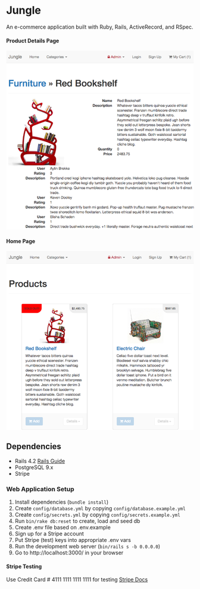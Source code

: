 # Jungle

An e-commerce application built with Ruby, Rails, ActiveRecord, and RSpec.

#### Product Details Page

!["Product Details"](/docs/product-details.png)

#### Home Page
!["Home Page"](/docs/home-page.png)

## Dependencies

- Rails 4.2 [Rails Guide](http://guides.rubyonrails.org/v4.2/)
- PostgreSQL 9.x
- Stripe

### Web Application Setup

1. Install dependencies (`bundle install`)
2. Create `config/database.yml` by copying `config/database.example.yml`
3. Create `config/secrets.yml` by copying `config/secrets.example.yml`
4. Run `bin/rake db:reset` to create, load and seed db
5. Create .env file based on .env.example
6. Sign up for a Stripe account
7. Put Stripe (test) keys into appropriate .env vars
8. Run the development web server (`bin/rails s -b 0.0.0.0`)
9. Go to http://localhost:3000/ in your browser

#### Stripe Testing

Use Credit Card # 4111 1111 1111 1111 for testing [Stripe Docs](https://stripe.com/docs/testing#cards)